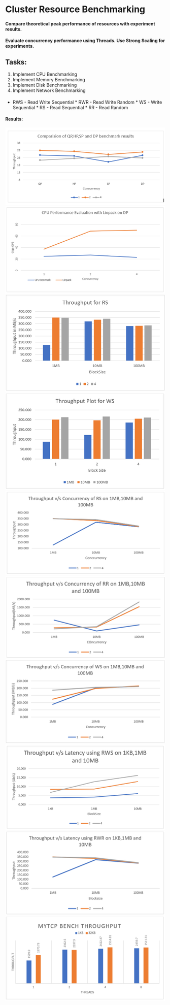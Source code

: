 # Cluster Resource Benchmarking

#### Compare theoretical peak performance of resources with experiment results.
#### Evaluate concurrency performance using Threads. Use Strong Scaling for experiments.

## Tasks:
1. Implement CPU Benchmarking 
2. Implement Memory Benchmarking 
3. Implement Disk Benchmarking
4. Implement Network Benchmarking 

####
* RWS - Read Write Sequential * RWR - Read Write Random * WS - Write Sequential * RS - Read Sequential * RR - Read Random

#### Results:
![CPU Benchmark](plots/cpuBenchmark1.PNG)
![CPU Linpack Benchmark](plots/cpuBenchmarkLinpac.PNG)
![Disk Read Seq](plots/diskReadSequential.PNG)
![Disk Throughput](plots/diskThroughputBlockSize.PNG)
![Disk Throughput Concurrency](plots/diskThroughputVSConcurrency.PNG)
![Disk Throughput Read Random](plots/diskThroughputVSConcurrencyRR.PNG)
![Disk Throughput WS](plots/diskThroughputVSConcurrencyWS.PNG)
![Memory RWS](plots/memoryRWS1KB-1MB-10MB.PNG)
![Memory RWR](plots/memoryRWR1KB-1MB-10MB.PNG)
![Network TCP Throughput](plots/networkTCPThroughput.PNG)
